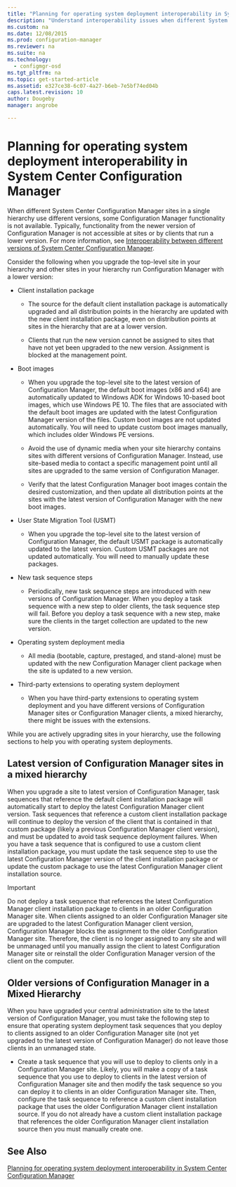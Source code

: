 ```yaml
---
title: "Planning for operating system deployment interoperability in System Center Configuration Manager"
description: "Understand interoperability issues when different System Center Configuration Manager sites in a single hierarchy use different versions."
ms.custom: na
ms.date: 12/08/2015
ms.prod: configuration-manager
ms.reviewer: na
ms.suite: na
ms.technology:
  - configmgr-osd
ms.tgt_pltfrm: na
ms.topic: get-started-article
ms.assetid: e327ce38-6c07-4a27-b6eb-7e5bf74ed04b
caps.latest.revision: 10
author: Dougebymanager: angrobe

---
```

# Planning for operating system deployment interoperability in System Center Configuration Manager
When different System Center Configuration Manager sites in a single hierarchy use different versions, some Configuration Manager functionality is not available. Typically, functionality from the newer version of Configuration Manager is not accessible at sites or by clients that run a lower version. For more information, see [Interoperability between different versions of System Center Configuration Manager](../../core/plan-design/hierarchy/interoperability-between-different-versions.md).  

 Consider the following when you upgrade the top-level site in your hierarchy and other sites in your hierarchy run Configuration Manager with a lower version:  

-   Client installation package  

    -   The source for the default client installation package is automatically upgraded and all distribution points in the hierarchy are updated with the new client installation package, even on distribution points at sites in the hierarchy that are at a lower version.  

    -   Clients that run the new version cannot be assigned to sites that have not yet been upgraded to the new version. Assignment is blocked at the management point.  

-   Boot images  

    -   When you upgrade the top-level site to the latest version of Configuration Manager, the default boot images (x86 and x64) are automatically updated to Windows ADK for Windows 10-based boot images, which use Windows PE 10. The files that are associated with the default boot images are updated with the latest Configuration Manager version of the files. Custom boot images are not updated automatically. You will need to update custom boot images manually, which includes older Windows PE versions.  

    -   Avoid the use of dynamic media when your site hierarchy contains sites with different versions of Configuration Manager. Instead, use site-based media to contact a specific management point until all sites are upgraded to the same version of Configuration Manager.  

    -   Verify that the latest Configuration Manager boot images contain the desired customization, and then update all distribution points at the sites with the latest version of  Configuration Manager with the new boot images.  

-   User State Migration Tool (USMT)  

    -   When you upgrade the top-level site to the latest version of Configuration Manager, the default USMT package is automatically updated to the latest version. Custom USMT packages are not updated automatically. You will need to manually update these packages.  

-   New task sequence steps  

    -   Periodically, new task sequence steps are introduced with new versions of Configuration Manager. When you deploy a task sequence with a new step to older clients, the task sequence step will fail. Before you deploy a task sequence with a new step, make sure the clients in the target collection are updated to the new version.  

-   Operating system deployment media  

    -   All media (bootable, capture, prestaged, and stand-alone) must be updated with the new Configuration Manager client package when the site is updated to a new version.  

-   Third-party extensions to operating system deployment  

    -   When you have third-party extensions to operating system deployment and you have different versions of Configuration Manager sites or Configuration Manager clients, a mixed hierarchy, there might be issues with the extensions.  

 While you are actively upgrading sites in your hierarchy, use the following sections to help you with operating system deployments.  

## Latest version of Configuration Manager sites in a mixed hierarchy  
 When you upgrade a site to latest version of Configuration Manager, task sequences that reference the default client installation package will automatically start to deploy the latest Configuration Manager client version. Task sequences that reference a custom client installation package will continue to deploy the version of the client that is contained in that custom package (likely a previous Configuration Manager client version), and must be updated to avoid task sequence deployment failures. When you have a task sequence that is configured to use a custom client installation package, you must update the task sequence step to use the latest Configuration Manager version of the client installation package or update the custom package to use the latest Configuration Manager client installation source.  

> [!IMPORTANT]  
>  Do not deploy a task sequence that references the latest Configuration Manager client installation package to clients in an older Configuration Manager site. When clients assigned to an older Configuration Manager site are upgraded to the latest Configuration Manager client version, Configuration Manager blocks the assignment to the older Configuration Manager site. Therefore, the client is no longer assigned to any site and will be unmanaged until you manually assign the client to latest Configuration Manager site or reinstall the older Configuration Manager version of the client on the computer.  

## Older versions of Configuration Manager in a Mixed Hierarchy  
 When you have upgraded your central administration site to the latest version of Configuration Manager, you must take the following step to ensure that operating system deployment task sequences that you deploy to clients assigned to an older  Configuration Manager site (not yet upgraded to the latest version of Configuration Manager) do not leave those clients in an unmanaged state.  

-   Create a task sequence that you will use to deploy to clients only in a Configuration Manager site. Likely, you will make a copy of a task sequence that you use to deploy to clients in the latest version of Configuration Manager site and then modify the task sequence so you can deploy it to clients in an older Configuration Manager site. Then, configure the task sequence to reference a custom client installation package that uses the older Configuration Manager client installation source. If you do not already have a custom client installation package that references the older Configuration Manager client installation source then you must manually create one.  

## See Also  
 [Planning for operating system deployment interoperability in System Center Configuration Manager](../../osd/plan-design/planning-for-operating-system-deployment-interoperability.md)
